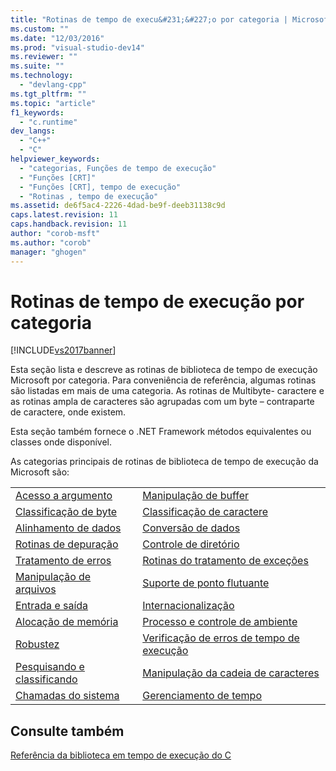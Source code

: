 ```yaml
---
title: "Rotinas de tempo de execu&#231;&#227;o por categoria | Microsoft Docs"
ms.custom: ""
ms.date: "12/03/2016"
ms.prod: "visual-studio-dev14"
ms.reviewer: ""
ms.suite: ""
ms.technology: 
  - "devlang-cpp"
ms.tgt_pltfrm: ""
ms.topic: "article"
f1_keywords: 
  - "c.runtime"
dev_langs: 
  - "C++"
  - "C"
helpviewer_keywords: 
  - "categorias, Funções de tempo de execução"
  - "Funções [CRT]"
  - "Funções [CRT], tempo de execução"
  - "Rotinas , tempo de execução"
ms.assetid: de6f5ac4-2226-4dad-be9f-deeb31138c9d
caps.latest.revision: 11
caps.handback.revision: 11
author: "corob-msft"
ms.author: "corob"
manager: "ghogen"
---
```

# Rotinas de tempo de execu&#231;&#227;o por categoria
[!INCLUDE[vs2017banner](../assembler/inline/includes/vs2017banner.md)]

Esta seção lista e descreve as rotinas de biblioteca de tempo de execução Microsoft por categoria.  Para conveniência de referência, algumas rotinas são listadas em mais de uma categoria.  As rotinas de Multibyte\- caractere e as rotinas ampla de caracteres são agrupadas com um byte – contraparte de caractere, onde existem.  
  
 Esta seção também fornece o .NET Framework métodos equivalentes ou classes onde disponível.  
  
 As categorias principais de rotinas de biblioteca de tempo de execução da Microsoft são:  
  
|||  
|-|-|  
|[Acesso a argumento](../c-runtime-library/argument-access.md)|[Manipulação de buffer](../Topic/Buffer%20Manipulation.md)|  
|[Classificação de byte](../c-runtime-library/byte-classification.md)|[Classificação de caractere](../c-runtime-library/character-classification.md)|  
|[Alinhamento de dados](../c-runtime-library/data-alignment.md)|[Conversão de dados](../c-runtime-library/data-conversion.md)|  
|[Rotinas de depuração](../c-runtime-library/debug-routines.md)|[Controle de diretório](../c-runtime-library/directory-control.md)|  
|[Tratamento de erros](../c-runtime-library/error-handling-crt.md)|[Rotinas do tratamento de exceções](../c-runtime-library/exception-handling-routines.md)|  
|[Manipulação de arquivos](../c-runtime-library/file-handling.md)|[Suporte de ponto flutuante](../c-runtime-library/floating-point-support.md)|  
|[Entrada e saída](../Topic/Input%20and%20Output.md)|[Internacionalização](../c-runtime-library/internationalization.md)|  
|[Alocação de memória](../c-runtime-library/memory-allocation.md)|[Processo e controle de ambiente](../c-runtime-library/process-and-environment-control.md)|  
|[Robustez](../c-runtime-library/robustness.md)|[Verificação de erros de tempo de execução](../Topic/Run-Time%20Error%20Checking.md)|  
|[Pesquisando e classificando](../c-runtime-library/searching-and-sorting.md)|[Manipulação da cadeia de caracteres](../c-runtime-library/string-manipulation-crt.md)|  
|[Chamadas do sistema](../Topic/System%20Calls.md)|[Gerenciamento de tempo](../c-runtime-library/time-management.md)|  
  
## Consulte também  
 [Referência da biblioteca em tempo de execução do C](../c-runtime-library/c-run-time-library-reference.md)